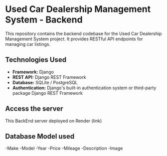 # Used Car Dealership Management System - Backend

This repository contains the backend codebase for the Used Car Dealership Management System project. It provides RESTful API endpoints for managing car listings.

## Technologies Used

- **Framework:** Django
- **REST API:** Django REST Framework
- **Database:** SQLite / PostgreSQL
- **Authentication:** Django's built-in authentication system or third-party package Django REST Framework

## Access the server

This BackEnd server deployed on Render (link)

## Database Model used

-Make
-Model
-Year
-Price
-Mileage
-Description
-Image
